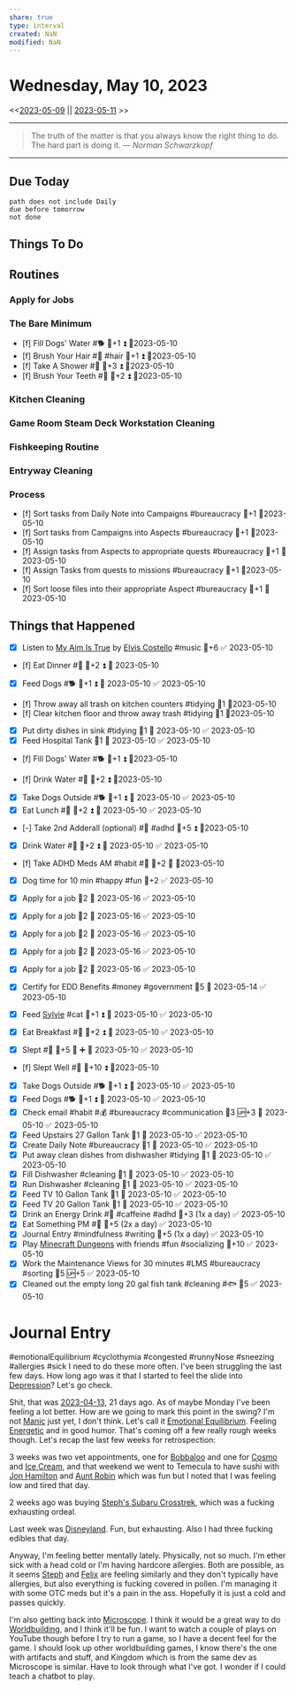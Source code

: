 ```yaml
---
share: true
type: interval
created: NaN 
modified: NaN
---
```

# Wednesday, May 10, 2023
<<[2023-05-09](./2023-05-09.md) || [2023-05-11](./2023-05-11.md) >>

---

> The truth of the matter is that you always know the right thing to do. The hard part is doing it.
> — <cite>Norman Schwarzkopf</cite>

---
## Due Today
```tasks
path does not include Daily
due before tomorrow
not done
```

## Things To Do
































































## Routines
### Apply for Jobs



### The Bare Minimum


- [f] Fill Dogs' Water #🐕 🥄+1 ⏫ 📆2023-05-10
- [f] Brush Your Hair #🚿 #hair 🥄+1 ⏫ 📆2023-05-10
- [f] Take A Shower #🚿 🥄+3 ⏫ 📆2023-05-10
- [f] Brush Your Teeth #🚿 🥄+2 ⏫ 📆2023-05-10


### Kitchen Cleaning



### Game Room Steam Deck Workstation Cleaning


### Fishkeeping Routine


### Entryway Cleaning


### Process

- [f] Sort tasks from Daily Note into Campaigns #bureaucracy 🥄+1  📆2023-05-10
- [f] Sort tasks from Campaigns into Aspects #bureaucracy 🥄+1  📆2023-05-10
- [f] Assign tasks from Aspects to appropriate quests #bureaucracy 🥄+1  📆2023-05-10
- [f] Assign Tasks from quests to missions #bureaucracy 🥄+1  📆2023-05-10
- [f] Sort loose files into their appropriate Aspect #bureaucracy 🥄+1  📆2023-05-10




## Things that Happened
 - [x] Listen to [My Aim Is True](My%20Aim%20Is%20True.md) by [Elvis Costello](Elvis%20Costello.md) #music 🥄+6 ✅ 2023-05-10
- [f] Eat Dinner #🍎 🥄+2 ⏫ 📅 2023-05-10
- [x] Feed Dogs #🐕 🥄+1 ⏫ 📅 2023-05-10 ✅ 2023-05-10

- [f] Throw away all trash on kitchen counters #tidying 🥄1 📆2023-05-10
- [f] Clear kitchen floor and throw away trash #tidying  🥄1 📆2023-05-10

- [x] Put dirty dishes in sink #tidying 🥄1 📅 2023-05-10 ✅ 2023-05-10
- [x] Feed Hospital Tank 🥄1 📅 2023-05-10 ✅ 2023-05-10
- [f] Fill Dogs' Water #🐕 🥄+1 ⏫ 📆2023-05-10

- [f] Drink Water #🌊 🥄+2 ⏫ 📆2023-05-10
- [x] Take Dogs Outside #🐕 🥄+1 ⏫ 📅 2023-05-10 ✅ 2023-05-10
- [x] Eat Lunch #🍎 🥄+2 ⏫ 📅 2023-05-10 ✅ 2023-05-10
- [-] Take 2nd Adderall (optional) #💊 #adhd 🥄+5 ⏫ 📆2023-05-10
- [x] Drink Water #🌊  🥄+2 ⏫ 📅 2023-05-10 ✅ 2023-05-10
- [f] Take ADHD Meds AM #habit #💊 🥄+2 🔺 📆2023-05-10
- [x] Dog time for 10 min #happy #fun 🥄+2 ✅ 2023-05-10
- [x] Apply for a job 🥄2 📅 2023-05-16 ✅ 2023-05-10
- [x] Apply for a job 🥄2 📅 2023-05-16 ✅ 2023-05-10
- [x] Apply for a job 🥄2 📅 2023-05-16 ✅ 2023-05-10
- [x] Apply for a job 🥄2 📅 2023-05-16 ✅ 2023-05-10
- [x] Apply for a job 🥄2 📅 2023-05-16 ✅ 2023-05-10
- [x] Certify for EDD Benefits #money #government 🥄5 📅 2023-05-14 ✅ 2023-05-10
- [x] Feed [Sylvie](../../03%20-%20Belonging%20%F0%9F%91%AA/00%20-%20The%20Pack%20%F0%9F%90%95/Sylvie.md) #cat 🥄+1 ⏫ 📅 2023-05-10 ✅ 2023-05-10
- [x] Eat Breakfast #🍎 🥄+2 ⏫ 📅 2023-05-10 ✅ 2023-05-10

- [x] Slept #🛌 🥄+5 🔺 ➕ 📅 2023-05-10 ✅ 2023-05-10
- [f] Slept Well #🛌 🥄+10 ⏫ 📆2023-05-10
- [x] Take Dogs Outside #🐕 🥄+1 ⏫ 📅 2023-05-10 ✅ 2023-05-10
- [x] Feed Dogs #🐕 🥄+1 ⏫ 📅 2023-05-10 ✅ 2023-05-10
- [x] Check email #habit #💰 #bureaucracy #communication 🥄3 🆙+3 📅 2023-05-10 ✅ 2023-05-10
- [x] Feed Upstairs 27 Gallon Tank 🥄1 📅 2023-05-10 ✅ 2023-05-10
- [x] Create Daily Note #bureaucracy 🥄1 📅 2023-05-10 ✅ 2023-05-10
- [x] Put away clean dishes from dishwasher #tidying  🥄1 📅 2023-05-10 ✅ 2023-05-10
- [x] Fill Dishwasher #cleaning 🥄1 📅 2023-05-10 ✅ 2023-05-10
- [x] Run Dishwasher #cleaning 🥄1 📅 2023-05-10 ✅ 2023-05-10
- [x] Feed TV 10 Gallon Tank 🥄1 📅 2023-05-10 ✅ 2023-05-10
- [x] Feed TV 20 Gallon Tank 🥄1 📅 2023-05-10 ✅ 2023-05-10
- [x] Drink an Energy Drink #💊 #caffeine #adhd 🥄+3 (1x a day) ✅ 2023-05-10
- [x] Eat Something PM #🍎 🥄+5 (2x a day) ✅ 2023-05-10
- [x] Journal Entry #mindfulness #writing 🥄+5 (1x a day) ✅ 2023-05-10
- [x] Play [Minecraft Dungeons](Minecraft%20Dungeons.md) with friends #fun #socializing 🥄+10 ✅ 2023-05-10
- [x] Work the Maintenance Views for 30 minutes #LMS #bureaucracy #sorting 🥄5 🆙+5 ✅ 2023-05-10
- [x] Cleaned out the empty long 20 gal fish tank #cleaning #🐟 🥄5 ✅ 2023-05-10

# Journal Entry
#emotionalEquilibrium #cyclothymia #congested #runnyNose #sneezing #allergies #sick
I need to do these more often. I've been struggling the last few days. How long ago was it that I started to feel the slide into [Depression](Depression.md)? Let's go check.

Shit, that was [2023-04-13](./2023-04-13.md), 21 days ago. As of maybe Monday I've been feeling a lot better. How are we going to mark this point in the swing? I'm not [Manic](Manic.md) just yet, I don't think. Let's call it [Emotional Equilibrium](Emotional%20Equilibrium.md). Feeling [Energetic](Energetic.md) and in good humor. That's coming off a few really rough weeks though. Let's recap the last few weeks for retrospection:

3 weeks was two vet appointments, one for [Bobbaloo](Bobbaloo.md) and one for [Cosmo](../../03%20-%20Belonging%20%F0%9F%91%AA/00%20-%20The%20Pack%20%F0%9F%90%95/Cosmo.md) and [Ice Cream](../../03%20-%20Belonging%20%F0%9F%91%AA/00%20-%20The%20Pack%20%F0%9F%90%95/Ice%20Cream.md), and that weekend we went to Temecula to have sushi with [Jon Hamilton](../../03%20-%20Belonging%20%F0%9F%91%AA/01%20-%20The%20Clan/Jon%20Hamilton.md) and [Aunt Robin](../../03%20-%20Belonging%20%F0%9F%91%AA/01%20-%20The%20Clan/Robin%20Hamilton.md) which was fun but I noted that I was feeling low and tired that day.

2 weeks ago was buying [Steph's Subaru Crosstrek](Steph's%20Subaru%20Crosstrek.md), which was a fucking exhausting ordeal.

Last week was [Disneyland](Disneyland.md). Fun, but exhausting. Also I had three fucking edibles that day.

Anyway, I'm feeling better mentally lately. Physically, not so much. I'm ether sick with a head cold or I'm having hardcore allergies. Both are possible, as it seems [Steph](../../03%20-%20Belonging%20%F0%9F%91%AA/01%20-%20The%20Clan/Stephanie%20Fear.md) and [Felix](Felix.md) are feeling similarly and they don't typically have allergies, but also everything is fucking covered in pollen. I'm managing it with some OTC meds but it's a pain in the ass. Hopefully it is just a cold and passes quickly.

I'm also getting back into [Microscope](Microscope.md). I think it would be a great way to do [Worldbuilding](Worldbuilding.md), and I think it'll be fun. I want to watch a couple of plays on YouTube though before I try to run a game, so I have a decent feel for the game. I should look up other worldbuilding games, I know there's the one with artifacts and stuff, and Kingdom which is from the same dev as Microscope is similar. Have to look through what I've got. I wonder if I could teach a chatbot to play.